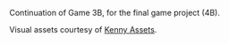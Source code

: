 Continuation of Game 3B, for the final game project (4B).

Visual assets courtesy of [Kenny Assets](https://kenney.nl/assets).